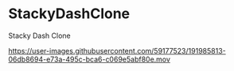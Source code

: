 # StackyDashClone
Stacky Dash Clone

https://user-images.githubusercontent.com/59177523/191985813-06db8694-e73a-495c-bca6-c069e5abf80e.mov

